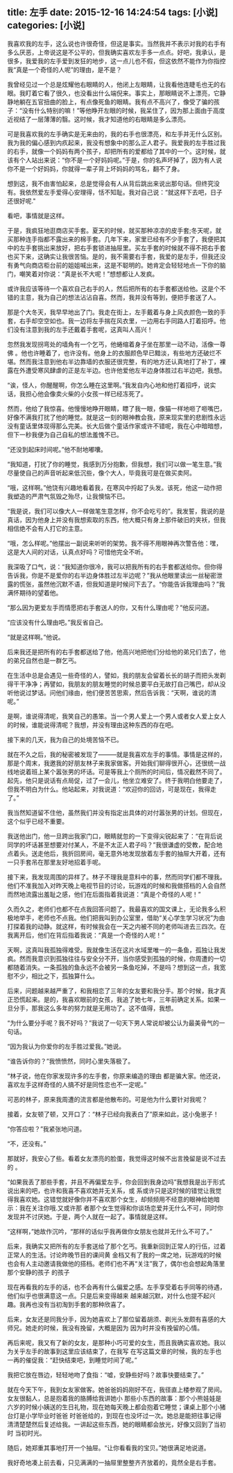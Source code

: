 title: 左手
date: 2015-12-16 14:24:54
tags: [小说]
categories: [小说]
---


我喜欢我的左手，这么说也许很奇怪，但这是事实。当然我并不表示对我的右手有多么厌恶，上帝说这是不公平的，但我确实喜欢左手多一点点。好吧，我承认，是很多，我爱我的左手爱到发狂的地步，这一点儿也不假，但这依然不能作为你指控我“真是一个奇怪的人呢”的理由，是不是？

我曾经见过一个总是炫耀他右眼睛的人，他闭上左眼睛，让我看他连睫毛也无的右眼。我盯着它看了很久，也没看出什么端倪来。事实上，那眼睛说不上漂亮，它静静地躺在五官扭曲的脸上，有点像死鱼的眼睛。我有点不高兴了，像受了骗的孩子：“没有什么特别的嘛！”等他睁开左眼的时候，我呆住了，因为那上面由于高度近视结了一层薄薄的翳。这时候，我才知道他的右眼睛是多么漂亮。

可是我喜欢我的左手确实是无来由的，我的右手也很漂亮，和左手并无什么区别。我为我的偏心感到内疚起来，我没有想象中的那么正人君子。我爱我的左手胜过我的右手，就像一个妈妈有两个孩子，却把所有的爱都给了其中的一个。这时候，就该有个人站出来说：“你不是一个好妈妈呢。”于是，你的名声坏掉了，因为有人说你不是一个好妈妈，你就得一辈子背上坏妈妈的骂名，翻不了身。

想到这，我不由害怕起来，总是觉得会有人从背后跳出来说出那句话。但终究没有。我依然爱左手爱得心安理得，恬不知耻。我对自己说：“就这样下去吧，日子还很好呢."

看吧，事情就是这样。

于是，我疯狂地逛商店买手套。夏天的时候，就买那种凉凉的皮手套;冬天呢，就买那种连手指都不露出来的棉手套。几年下来，家里已经有不少手套了，我便把其中的左手套挑出来放好，把右手套锁进抽屉里。买左手套的时候就不得不把右手套也买下来，这确实让我很苦恼。是的，我不需要右手套，我爱的是左手，但我还没有勇气向商店柜台前的姐姐喊出来，这是不聪明的。她肯定会轻轻地点一下你的脑门，嘲笑着对你说：“真是长不大呢！”想想都让人发疯。

或许我应该等待一个喜欢自己右手的人，然后把所有的右手套都送给他。这是个不错的主意，我为自己的想法沾沾自喜。然而，我并没有等到，便把手套送了人。

那是个大冬天，我早早地出了门。我走在街上，左手戴着与身上风衣颜色一致的手套，右手却空空如也。我一边将左手揣在风衣里，一边用右手同路人打着招呼。他们没有注意到我的左手还戴着手套呢，这真叫人高兴！

忽然我发现拐弯处的墙角有一个乞丐，他蜷缩着身子坐在那里一动不动，活像一尊佛 。他也许睡着了，也许没有。他身上的衣服颜色早已黯淡，有些地方还破烂不堪。然而我注意到他右半边靠墙的衣服还很完整，有的地方还认真地打了补丁，裸露在外遭受寒风肆虐的正是左半边。也许他爱他左半边身体胜过右半边吧，我想。

“诶，怪人，你醒醒啊，你怎么睡在这里啊。”我发自内心地和他打着招呼，说实话，我担心他会像卖火柴的小女孩一样已经冻死了。

然而，他给了我惊喜。他慢慢地睁开眼睛，瞟了我一眼，像猫一样地咂了咂嘴巴，好像不满我打扰了他的睡觉。就是这一刻的眼神教会我，原来现实里的悲剧性永远没有童话里体现得那么完美。长大后做个童话作家或许不错呢，我在心中暗暗想，但下一秒我便为自己自私的想法羞愧不已。

“还没到起床时间呢。”他不耐地嘟囔。

“我知道，打扰了你的睡觉，我感到万分抱歉，但我想，我们可以做一笔生意。”我尽量使自己的声音听起来低沉些，像个大人，毕竟我可是在做买卖阿。

“哦，这样啊。”他饶有兴趣地看着我，在寒风中捋起了头发。该死，他这一动作把我塑造的严肃气氛毁之殆尽，让我懊恼不已。

“我是说，我们可以像大人一样做笔生意怎样，你不会吃亏的”。我发誓，我说的是真话，因为他身上并没有我想索取的东西，他大概只有身上那件破旧的夹袄，但我相信绝不会有人打它的主意。

“哦，怎么样呢。”他摆出一副说来听听的架势。我不得不用眼神再次警告他：嘿，这是大人间的对话，认真点好吗？可惜他完全不听。

我深吸了口气，说：“我知道你很冷，我可以把我所有的右手套都送给你。但你得告诉我，你是不是爱你的右半边身体胜过左半边呢？”我从他眼里读出一丝秘密泄露的慌张，虽然他沉默不语，但我知道是时候问下去了。“你能告诉我理由吗？”我满怀期待的望着他。

“那么因为更爱左手而情愿把右手套送人的你，又有什么理由呢？”他反问道。

“应该没有什么理由吧。”我反省自己。

“就是这样啊。”他说。

后来我还是把所有的右手套都送给了他，他高兴地把他们分给他的弟兄们去了，他的弟兄自然也是一群乞丐。

在生活中总是会遇见一些奇怪的人，譬如，我的朋友会留着长长的胡子而把头发剃得干干净净；再譬如，我朋友的朋友睡觉的时候总要平白无故打自己嘴巴，却从没听他说过梦话。问他们缘由，他们便苦苦思索，然后告诉我：“天啊，谁说的清呢。”

是啊，谁说得清呢，我笑自己的愚笨。当一个男人爱上一个男人或者女人爱上女人的时候，谁能说得清呢？我想，并没有理由这种东西的存在吧。

接下来的几天，我为自己的处境苦恼不已。

就在不久之后，我的秘密被发现了———就是我喜欢左手的事情。事情是这样的，那是个周末，我邀我的好朋友林子来我家做客。开始我们聊得很开心，还很统一战线地说着班上某个嚣张男的坏话。可是等我上个厕所的时间后，情况截然不同了。起先，他只是说话有点局促，过了一会儿，他坐立难安了。终于我明白他要走了，但我不明白为什么。他站起来，对我说道：“欢迎你的回访，可是现在，我得走了。”

我当然知道留不住他，虽然我们并没有指定出具体的对付嚣张男的计划。但现在，这个似乎已经不重要。

我送他出门，他一旦跨出我家门口，眼睛就忽的一下变得尖锐起来了：“在背后说同学的坏话甚至想要对付某人，不是不太正人君子吗？”我很谦虚的受教，配合地点着头。送走他后，我折回房间，毫无意外地发现放着左手套的抽屉大开着，还有一只手套吊在那里友好地招着手呢。

接下来，我发现周围的异样了。林子不理我是意料中的事，然而同学们都不理我。他们不准我加入对昨天晚上电视节目的讨论，玩游戏的时候和我做搭档的人会自然而然地流露出羞耻之感，他们在后面指着我说道：“真是个奇怪的人呢！”

久而久之，老师们也都不在点我回答问题了。我最喜欢的国文课上，无论我多么积极地举手，老师也不点我。他们把我叫到办公室里，借助“关心学生学习状况”为由打探着我的动静。就这样，有时候我会在一天之内被不同的老师叫进去三四次。在我离开后，他们在背后指着我说：“真是一个奇怪的人呢！”

天啊，这真叫我孤独得难受。我就像生活在这片水域里唯一的一条鱼，孤独让我发疯。然而我意识到孤独往往与安全分不开，当你感受到孤独的时候，你周遭的一切都随着消失。一条孤独的鱼永远不会被另一条鱼吃掉，不是吗？想到这一点，我宽慰不少，相比之下，孤独算什么。

后来，问题越来越严重了，和我相恋了三年的女友要和我分手。那个时候，我才真正恐慌起来。是的，我喜欢眼前的女孩，我追了她七年，三年前确定关系。如果一旦分手，那我这么多年的努力就是无用功了。这不值得，我想。

“为什么要分手呢？我不好吗？”我说了一句天下男人常说却被公认为最美骨气的一句话。

“因为我认为你爱你的左手胜过爱我。”她说。

“谁告诉你的？”我愤愤然，同时心里失落极了。

“林子说，他在你家发现许多的左手套，你原来编造的理由 都是骗大家。他还说，喜欢左手这样奇怪的人搞不好是同性恋也不一定呢。”

可恶的林子，原来我周遭的流言都是他散布的。可是他为什么要针对我呢？

接着，女友顿了顿，又开口了：“林子已经向我表白了”原来如此，这小兔崽子！

“你答应啦？”我紧张地问道。

“不，还没有。”

那就好，我安心了些。看着女友漂亮的脸蛋，我觉得这时候不出言挽留是说不过去的 。           

“如果我丢了那些手套，并且不再偏爱左手，你会回到我身边吗”我想我是出于形式说出来的吧，也许和我喜不喜欢她并无关系，或 系或许只是这时候的错觉让我觉得我喜欢她。这错觉就好像你并不喜欢那个女生，却频频用不经意的眼神给她暗示：我在关注你哦.又或许那 者那个女生觉得和你谈场恋爱并无什么不可，同时你发现并不讨厌她。于是，两个人就在一起了。事情就是这样。

“这样啊，”她故作沉吟，“那样的话似乎我再做你女朋友也就并无什么不可了。”

后来，我确实又把所有的左手套送给了那个乞丐。我重新回到正常人的行伍，过着正常人的生活。讨论昨晚节目的课间黄 金档又有了我的一席之地，玩游戏的时候也会有人主动邀请我做他的搭档。老师们也不再“关注”我了，偶尔也会想起角落里那个安静的孩子 的孩子   

现在再看我的左手的话，也不会再有什么偏爱之感。左手享受着右手同等的待遇，他们似乎也很满意这一点。只是后来变得越来 越来越沉默，对什么也提不起兴趣。我再也没有当初淘到手套的那种欣喜了。              

后来，女友还是同我分手，因为她喜欢上了那位留着胡须、剃光头发颇有喜感的大师兄。她走的时候，我没有挽留，大概是因为 因为时并没有挽留的心情。

再后来呢，我又有了新的女友，是那种小巧可爱的女生，而且我确实喜欢她。我以为关乎左手的故事到这里应该结束了，在我写 在写这篇文章的时候，我的左手也一再的催促我：“赶快结束吧，到睡觉时间了呢。”

我把它放在唇边，轻轻地吻了食指：“嘘，安静些好吗？故事快要结束了。”

就在今天下午，我到女友家做客。她爸爸妈妈刚好不在，我径直上楼参观了房间。女友很黏人，总是抱着我的胳膊给我讲她小   那些小东西的故事：那个小熊娃娃是六岁的时候小姨送的生日礼物，现在她每天晚上都会抱着它睡觉；课桌上那个小猪台灯是小学毕业时爸爸 时爸爸给的，到现在也没坏过一次。她总是能把往事记得清清楚楚然后复述给我。一讲起这些东西，她的眼睛都会放光，好像又回到了当初时 当初时光。

随后，她郑重其事地打开一个抽屉。“让你看看我的宝贝。”她很满足地说道。

我好奇地凑上前去看，只见满满的一抽屉里整整齐齐放着的，竟然全是右手套。
